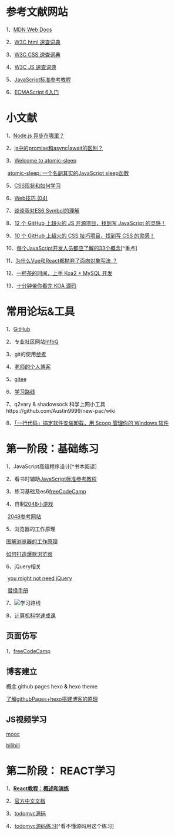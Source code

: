 # 参考文献网站

1、[MDN Web Docs](https://developer.mozilla.org/zh-CN/)

2、[W3C html 速查词典](https://www.w3cschool.cn/html/dict)

3、[W3C CSS 速查词典](https://www.w3cschool.cn/css/dict)

4、[W3C JS 速查词典](https://www.w3cschool.cn/javascript/dict)

5、[JavaScript标准参考教程](https://javascript.ruanyifeng.com/)

6、[ECMAScript 6入门](https://es6.ruanyifeng.com/)

# 小文献

1、[Node.js 异步在哪里？](https://www.zhihu.com/question/390859209/answer/1185880057)

2、[js中的promise和async|await的区别？](https://www.zhihu.com/question/443072456/answer/1776013941)

3、[Welcome to atomic-sleep](https://www.npmjs.com/package/atomic-sleep)

​		[atomic-sleep: 一个名副其实的JavaScript sleep函数](https://zhuanlan.zhihu.com/p/112126898)

5、[CSS现状和如何学习](https://zhuanlan.zhihu.com/p/341120461)

6、[Web技巧 (04)](https://zhuanlan.zhihu.com/p/63412563)

7、[谈谈我对ES6 Symbol的理解](https://zhuanlan.zhihu.com/p/183874695)

8、[12 个 GitHub 上超火的 JS 开源项目，找到写 JavaScript 的灵感！](https://zhuanlan.zhihu.com/p/356799209)

9、[10 个 GitHub 上超火的 CSS 技巧项目，找到写 CSS 的灵感！](https://github.com/FrontEndGitHub/FrontEndGitHub/issues/7)

10、[每个JavaScript开发人员都应了解的33个概念](https://github.com/leonardomso/33-js-concepts)[^重点]

11、[为什么Vue和React都抛弃了面向对象写法 ？](https://www.zhihu.com/question/451424245/answer/1807613524)

12、[一杯茶的时间，上手 Koa2 + MySQL 开发](https://zhuanlan.zhihu.com/p/143998174)

13、[十分钟带你看完 KOA 源码](https://zhuanlan.zhihu.com/p/24559011)

# 常用论坛&工具

1、[GitHub](https://github.com/)

2、专业社区网站[InfoQ](https://www.infoq.cn/)

3、git的使用[参考](https://floatsyi.com/2019/06/14/%E4%BB%8E-python-%E5%88%B0-javascript-%E5%85%A8%E6%A0%88%E6%8C%87%E5%8D%97/#%E7%89%88%E6%9C%AC%E7%AE%A1%E7%90%86-Git)

4、[老师的个人博客](https://floatsyi.com/)

5、[gitee](https://gitee.com/)

6、[学习路线](https://gitee.com/ironman1987/chinese-developer-roadmap)

7、q2vary & shadowsock 科学上网小工具https://github.com/Austin9999/new-pac/wiki

8、[「一行代码」搞定软件安装卸载，用 Scoop 管理你的 Windows 软件](https://sspai.com/post/52496)



# 第一阶段：基础练习

1、JavaScript高级程序设计[^书本阅读]

2、看书时辅助[JavaScript标准参考教程](https://javascript.ruanyifeng.com/)

3、练习基础及es6[freeCodeCamp](https://chinese.freecodecamp.org/learn/javascript-algorithms-and-data-structures/)

4、自制[2048小游戏](https://github.com/77jump/2048)

​		[2048参考网站](https://www.imooc.com/video/1042)

5、浏览器的工作原理

[图解浏览器的工作原理](https://www.infoq.cn/article/CS9-WZQlNR5h05HHDo1b)

[如何打造爆款浏览器](https://www.bilibili.com/video/BV1N7411b7cb?from=search&seid=1571250852011148540)		

6、jQuery相关

​		[you might not need jQuery](http://youmightnotneedjquery.com/)

​		[替换手册](https://github.com/nefe/You-Dont-Need-jQuery/blob/master/README.zh-CN.md)

7、![学习路线](C:\Users\11069\Pictures\study\路线1.jpg)

8、[计算机科学速成课](https://www.bilibili.com/video/BV1EW411u7th)

## 页面仿写

1、[freeCodeCamp](https://www.freecodecamp.org/learn/responsive-web-design/responsive-web-design-projects/build-a-tribute-page?utm_source=wechat_session&utm_medium=social&utm_oi=784426038171172864)

## 博客建立

 概念 github pages hexo **&** hexo theme

[了解githubPages+hexo搭建博客的原理](https://blog.csdn.net/sunshine940326/article/details/57413678)

## JS视频学习

[mooc](https://www.imooc.com/video/5677)

[bilibili](https://www.bilibili.com/video/BV1NJ411W7wh?p=2)

# 第二阶段： REACT学习

1、[**React教程：概述和演练**](https://www.taniarascia.com/getting-started-with-react/)

2、[官方中文文档](https://zh-hans.reactjs.org/)

3、[todomvc源码](https://github.com/tastejs/todomvc/tree/gh-pages/examples/react)

4、[todomvc源码练习](https://www.freecodecamp.org/learn/front-end-libraries/)[^看不懂源码用这个练习]

